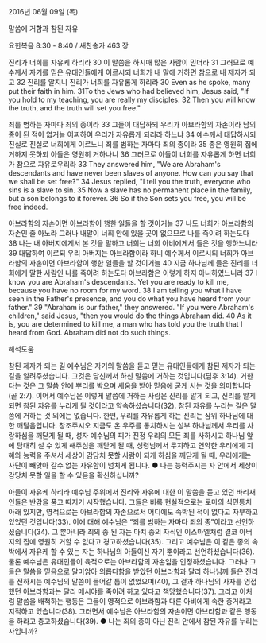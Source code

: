 2016년 06월 09일 (목)

말씀에 거함과 참된 자유



요한복음 8:30 - 8:40 / 새찬송가 463 장


진리가 너희를 자유케 하리라
30 이 말씀을 하시매 많은 사람이 믿더라 31 그러므로 예수께서 자기를 믿은 유대인들에게 이르시되 너희가 내 말에 거하면 참으로 내 제자가 되고 32 진리를 알지니 진리가 너희를 자유롭게 하리라 
30 Even as he spoke, many put their faith in him. 31To the Jews who had believed him, Jesus said, "If you hold to my teaching, you are really my disciples. 32 Then you will know the truth, and the truth will set you free." 

죄를 범하는 자마다 죄의 종이라
33 그들이 대답하되 우리가 아브라함의 자손이라 남의 종이 된 적이 없거늘 어찌하여 우리가 자유롭게 되리라 하느냐 34 예수께서 대답하시되 진실로 진실로 너희에게 이르노니 죄를 범하는 자마다 죄의 종이라 35 종은 영원히 집에 거하지 못하되 아들은 영원히 거하나니 36 그러므로 아들이 너희를 자유롭게 하면 너희가 참으로 자유로우리라 
33 They answered him, "We are Abraham's descendants and have never been slaves of anyone. How can you say that we shall be set free?" 34 Jesus replied, "I tell you the truth, everyone who sins is a slave to sin. 35 Now a slave has no permanent place in the family, but a son belongs to it forever. 36 So if the Son sets you free, you will be free indeed. 

아브라함의 자손이면 아브라함이 행한 일들을 할 것이거늘
37 나도 너희가 아브라함의 자손인 줄 아노라 그러나 내말이 너희 안에 있을 곳이 없으므로 나를 죽이려 하는도다 38 나는 내 아버지에게서 본 것을 말하고 너희는 너희 아비에게서 들은 것을 행하느니라 39 대답하여 이르되 우리 아버지는 아브라함이라 하니 예수께서 이르시되 너희가 아브라함의 자손이면 아브라함이 행한 일들을 할 것이거늘 40 지금 하나님께 들은 진리를 너희에게 말한 사람인 나를 죽이려 하는도다 아브라함은 이렇게 하지 아니하였느니라
37 I know you are Abraham's descendants. Yet you are ready to kill me, because you have no room for my word. 38 I am telling you what I have seen in the Father's presence, and you do what you have heard from your father." 39 "Abraham is our father," they answered. "If you were Abraham's children," said Jesus, "then you would do the things Abraham did. 40 As it is, you are determined to kill me, a man who has told you the truth that I heard from God. Abraham did not do such things.

해석도움





참된 제자가 되는 길 
예수님은 자기의 말씀을 듣고 믿는 유대인들에게 참된 제자가 되는 길을 알려주셨습니다. 그것은 당신께서 하신 말씀에 거하는 것입니다(딤후 3:14). 거한다는 것은 그 말씀 안에 뿌리를 박으며 세움을 받아 믿음에 굳게 서는 것을 의미합니다(골 2:7). 이어서 예수님은 이렇게 말씀에 거하는 사람은 진리를 알게 되고, 진리를 알게 되면 참된 자유를 누리게 될 것이라고 약속하셨습니다(32). 참된 자유를 누리는 길은 말씀에 거하는 것 외에는 없습니다. 한편, 우리를 자유롭게 하는 진리는 삼위 하나님에 대한 깨달음입니다. 창조주시오 지금도 온 우주를 통치하시는 성부 하나님께서 우리를 사랑하심을 깨닫게 될 때, 성자 예수님의 피가 진정 우리의 모든 죄를 사하시고 하나님 앞에 담대히 설 수 있게 해주심을 깨닫게 될 때, 성령님께서 무지하고 연약한 우리에게 지혜와 능력을 주셔서 세상이 감당치 못할 사람이 되게 하심을 깨닫게 될 때, 우리에게는 사단이 빼앗아 갈수 없는 자유함이 넘치게 됩니다.
● 나는 능력주시는 자 안에서 세상이 감당치 못할 일을 할 수 있음을 확신하십니까? 

아들이 자유케 하리라 
예수님 주위에서 진리와 자유에 대한 이 말씀을 듣고 있던 바리새인들은 반감을 품고 따지기 시작했습니다. 그들은 비록 현실적으로는 로마의 식민통치 아래 있지만, 영적으로는 아브라함의 자손으로서 어디에도 속박된 적이 없다고 자부하고 있었던 것입니다(33). 이에 대해 예수님은 “죄를 범하는 자마다 죄의 종”이라고 선언하셨습니다(34). 그 뿐아니라 죄의 종 된 자는 마치 종의 자식인 이스마엘처럼 결코 아버지의 집에 영원히 거할 수 없다고 경고하셨습니다(35). 그리고 예수님은 이 같은 종의 속박에서 자유케 할 수 있는 자는 하나님의 아들이신 자기 뿐이라고 선언하셨습니다(36). 물론 예수님은 유대인들이 육적으로는 아브라함의 자손임을 인정하셨습니다. 그러나 그들은 말씀을 믿음으로 말미암아 의롭다함을 받았던 아브라함과 달리 하나님께 들은 진리를 전하시는 예수님의 말씀이 들어갈 틈이 없었으며(40), 그 결과 하나님의 사자를 영접했던 아브라함과는 달리 메시야를 죽이려 하고 있다고 책망했습니다(37). 그리고 이처럼 말씀을 배척하는 행동은 그들이 영적으로 아브라함과 다른 아비에게 속한 증거라고 지적하고 있습니다(38). 그러면서 예수님은 아브라함의 자손이면 아브라함과 같은 행동을 하라고 충고하셨습니다(39).
● 나는 죄의 종이 아닌 진리 안에서 참된 자유를 누리는 자입니까?